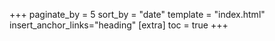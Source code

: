 +++
paginate_by = 5
sort_by = "date"
template = "index.html"
insert_anchor_links="heading"
[extra]
toc = true
+++

